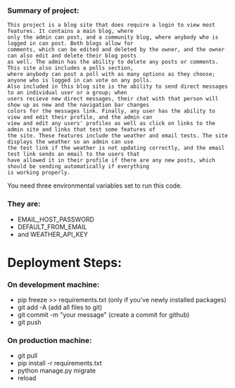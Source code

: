 ### Summary of project:
    This project is a blog site that does require a login to view most features. It contains a main blog, where 
    only the admin can post, and a community blog, where anybody who is logged in can post. Both blogs allow for 
    comments, which can be edited and deleted by the owner, and the owner can also edit and delete their blog posts
    as well. The admin has the ability to delete any posts or comments. This site also includes a polls section,
    where anybody can post a poll with as many options as they choose; anyone who is logged in can vote on any polls.
    Also included in this blog site is the ability to send direct messages to an individual user or a group; when 
    users recieve new direct messages, their chat with that person will show up as new and the navigation bar changes
    colors for the messages link. Finally, any user has the ability to view and edit their profile, and the admin can 
    view and edit any users' profiles as well as click on links to the admin site and links that test some features of
    the site. These features include the weather and email tests. The site displays the weather so an admin can use
    the test link if the weather is not updating correctly, and the email test link sends an email to the users that
    have allowed it in their profile if there are any new posts, which should be sending automatically if everything
    is working properly.

You need three environmental variables set to run this code.
### They are:
- EMAIL_HOST_PASSWORD
- DEFAULT_FROM_EMAIL
- and WEATHER_API_KEY

# Deployment Steps:
### On development machine:
- pip freeze >> requirements.txt (only if you've newly installed packages)
- git add -A (add all files to git)
- git commit -m "your message" (create a commit for github)
- git push
### On production machine:
- git pull
- pip install -r requirements.txt
- python manage.py migrate 
- reload
